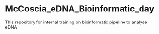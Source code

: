 # McCoscia_eDNA_Bioinformatic_day
This repository for internal training on bioinformatic pipeline to analyse eDNA
